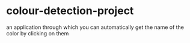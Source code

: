# colour-detection-project
an application through which you can automatically get the name of the color by clicking on them
